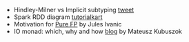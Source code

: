 * Hindley-Milner vs Implicit subtyping [tweet](https://twitter.com/javierwchavarri/status/1082597155628568577)
* Spark RDD diagram [tutorialkart](https://www.tutorialkart.com/apache-spark/spark-rdd-reduce/)
* Motivation for [Pure FP](https://guizmaii.github.io/LilleFP/#1) by Jules Ivanic
* IO monad: which, why and how [blog](https://kubuszok.com/2019/io-monad-which-why-and-how/#summary) by Mateusz Kubuszok 